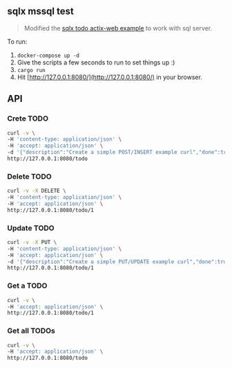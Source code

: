 ## sqlx mssql test
> Modified the [sqlx todo actix-web example](https://github.com/actix/examples/tree/master/sqlx_todo) to work with sql server.

To run:
1. `docker-compose up -d`
2. Give the scripts a few seconds to run to set things up :)
3. `cargo run`
4. Hit [http://127.0.0.1:8080/](http://127.0.0.1:8080/) in your browser.

## API
### Crete TODO
```bash
curl -v \
-H 'content-type: application/json' \
-H 'accept: application/json' \
-d '{"description":"Create a simple POST/INSERT example curl","done":true}' \
http://127.0.0.1:8080/todo
```

### Delete TODO
```bash
curl -v -X DELETE \
-H 'content-type: application/json' \
-H 'accept: application/json' \
http://127.0.0.1:8080/todo/1
```

### Update TODO
```bash
curl -v -X PUT \
-H 'content-type: application/json' \
-H 'accept: application/json' \
-d '{"description":"Create a simple PUT/UPDATE example curl","done":true}' \
http://127.0.0.1:8080/todo/1
```

### Get a TODO
```bash
curl -v \
-H 'accept: application/json' \
http://127.0.0.1:8080/todo/1
```

### Get all TODOs
```bash
curl -v \
-H 'accept: application/json' \
http://127.0.0.1:8080/todo
```
